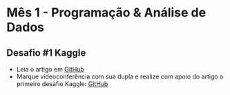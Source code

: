 #  Mês 1 - Programação & Análise de Dados
## Desafio #1 Kaggle

 * Leia o artigo em [GitHub](http://mundoia.com.br/tutorial/conheca-o-kaggle-e-participe-da-sua-primeira-competicao-de-machine-learning/)
 * Marque videoconferência com sua dupla e realize com apoio do artigo o primeiro desafio Kaggle: [GitHub](https://www.kaggle.com/c/titanic)
